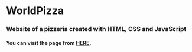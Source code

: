 # WorldPizza

### Website of a pizzeria created with HTML, CSS and JavaScript
#### You can visit the page from [HERE](https://manueldilena.github.io/WorldPizza/).
